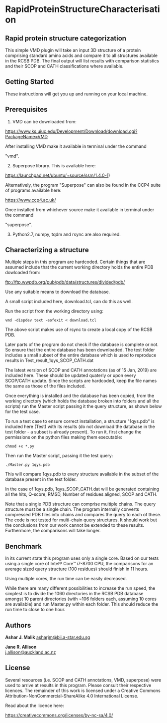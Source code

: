 # RapidProteinStructureCharacterisation

## Rapid protein structure categorization

This simple VMD plugin will take an input 3D structure of a protein comprising
standard amino acids and compare it to all structures available in the RCSB
PDB. The final output will list results with comparison statistics and their SCOP
and CATH classifications where available. 

## Getting Started

These instructions will get you up and running on your local machine.

## Prerequisites

1) VMD can be downloaded from:

https://www.ks.uiuc.edu/Development/Download/download.cgi?PackageName=VMD

After installing VMD make it available in terminal under the command

"vmd".

2) Superpose library. This is available here: 

https://launchpad.net/ubuntu/+source/ssm/1.4.0-1)

Alternatively, the program "Superpose" can also be found in the CCP4 suite of programs available here: 

https://www.ccp4.ac.uk/

Once installed from whichever source make it available in terminal under the command

"superpose". 

3) Python2.7, numpy, tqdm and rsync are also required.

## Characterizing a structure

Multiple steps in this program are hardcoded. Certain things that are assumed
include that the current working directory holds the entire PDB dowloaded from: 

ftp://ftp.wwpdb.org/pub/pdb/data/structures/divided/pdb/

Use any suitable means to download the database. 

A small script included here, download.tcl, can do this as well.

Run the script from the working directory using:

```
vmd -dispdev text -eofexit < download.tcl 
```

The above script makes use of rsync to create a local copy of the RCSB PDB. 

Later parts of the program do not check if the database is complete or not. So
ensure that the entire database has been downloaded.  The test folder includes
a small subset of the entire database which is used to reproduce results in
Test_result_1qys_SCOP_CATH.dat

The latest version of SCOP and CATH annotations (as of 15 Jan, 2019) are
included here. These should be updated quaterly or upon every SCOP/CATH update.
Since the scripts are hardcoded, keep the file names the same as those of the
files included. 

Once everything is installed and the database has been copied, from the working
directory (which holds the database broken into folders and all the scripts)
run the Master script passing it the query structure, as shown below for the test
case.

To run a test case to ensure correct installation, a structure "1qys.pdb" is
included here (Test) with its results (do not download the database in the test
folder - a subset is already present). To run it, first change the permissions
on the python files making them executable:

```
chmod +x *.py
``` 

Then run the Master script, passing it the test query:

```
./Master.py 1qys.pdb
```

This will compare 1qys.pdb to every structure available in the subset of the
database present in the test folder. 

In the case of 1qys.pdb, 1qys_SCOP_CATH.dat will be generated containing all
the hits, Q-score, RMSD, Number of residues aligned, SCOP and CATH.

Note that a single PDB structure can comprise multiple chains. The query
structure must be a single chain. The program internally converts compressed
PDB files into chains and compares the query to each of these. The code is not
tested for multi-chain query structures. It should work but the conclusions
from our work cannot be extended to these results. Furthermore, the comparisons
will take longer. 

## Benchmark

In its current state this program uses only a single core. Based on our tests
using a single core of Intel® Core™ i7-8700 CPU, the comparisons for an average
sized query structure (100 residues) should finish in 11 hours. 

Using multiple cores, the run time can be easily decreased.

While there are many different possibilities to increase the run speed, the
simplest is to divide the 1060 directories in the RCSB PDB database amongst 10
parent directories (with ~106 folders each, assuming 10 cores are available)
and run Master.py within each folder.  This should reduce the run time to close
to one hour. 

## Authors

**Ashar J. Malik**
asharjm@bii.a-star.edu.sg

**Jane R. Allison**  
j.allison@auckland.ac.nz
## License

Several resources (i.e. SCOP and CATH annotations, VMD, superpose) were used to arrive at results in this program. 
Please consult their respective licences. 
The remainder of this work is licensed under a Creative Commons Attribution-NonCommercial-ShareAlike 4.0 International License.

Read about the licence here:

https://creativecommons.org/licenses/by-nc-sa/4.0/
